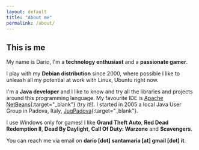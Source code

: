 ```yaml
---
layout: default
title: "About me"
permalink: /about/
---
```


## This is me

My name is Dario, I'm a **technology enthusiast** and a **passionate gamer**.

I play with my **Debian distribution** since 2000, where possible I like to 
unleash all my potential at work with Linux, Ubuntu right now.

I'm a **Java developer** and I like to know and try all the libraries and projects
around this programming language. My favourite IDE is 
[Apache NetBeans](https://netbeans.apache.org/){:target="_blank"} (try it!). I started in 2005 a 
local Java User Group in Padova, Italy, [JugPadova](http://www.jugpadova.it){:target="_blank"}.

I use Windows only for games! I like **Grand Theft Auto**, **Red Dead Redemption
II**, **Dead By Daylight**, **Call Of Duty: Warzone** and **Scavengers**.

You can reach me via email on **dario \[dot\] santamaria \[at\] gmail \[dot\] it**.
